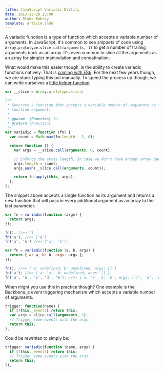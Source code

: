 ```yaml
---
title: JavaScript Variadic Utility
date: 2013-12-29 23:00
author: Blake Embrey
template: article.jade
---
```


A variadic function is a type of function which accepts a variable number of arguments. In JavaScript, it's common to see snippets of code using `Array.prototype.slice.call(arguments, 1)` to get a number of trailing arguments back as an array. It's even common to slice all the arguments as an array for simpler manipulation and concatination.

What would make this easier though, is the ability to create variadic functions natively. That is [coming with ES6](http://ariya.ofilabs.com/2013/03/es6-and-rest-parameter.html). For the next few years though, we are stuck typing this out manually. To speed the process up though, we can write ourselves a [little helper function](https://github.com/blakeembrey/node-variadic).

```javascript
var __slice = Array.prototype.slice;

/**
 * Generate a function that accepts a variable number of arguments as the last
 * function argument.
 *
 * @param  {Function} fn
 * @return {Function}
 */
var variadic = function (fn) {
  var count = Math.max(fn.length - 1, 0);

  return function () {
    var args = __slice.call(arguments, 0, count);

    // Enforce the array length, in case we don't have enough array padding.
    args.length = count;
    args.push(__slice.call(arguments, count));

    return fn.apply(this, args);
  };
};
```

The snippet above accepts a single function as its argument and returns a new function that will pass in every additional argument as an array to the last parameter.

```javascript
var fn = variadic(function (args) {
  return args;
});

fn(); //=> []
fn('a'); //=> ['a']
fn('a', 'b') //=> ['a', 'b'];

var fn = variadic(function (a, b, args) {
  return { a: a, b: b, args: args };
});

fn(); //=> { a: undefined, b: undefined, args: [] }
fn('a'); //=> { a: 'a', b: undefined, args: [] }
fn('a', 'b', 'c', 'd', 'e'); //=> { a: 'a', b: 'b', args: ['c', 'd', 'e'] }
```

When might you use this in practice though? One example is the Backbone.js event triggering mechanism which accepts a variable number of arguments.

```javascript
trigger: function(name) {
  if (!this._events) return this;
  var args = slice.call(arguments, 1);
  // Trigger some events with the args.
  return this;
},
```

Could be rewritten to simply be:

```javascript
trigger: variadic(function (name, args) {
  if (!this._events) return this;
  // Trigger some events with the args.
  return this;
}),
```
